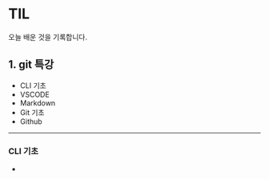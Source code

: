 # TIL

오늘 배운 것을 기록합니다.

## 1. git 특강
- CLI 기초
- VSCODE
- Markdown
- Git 기초
- Github

___

### CLI 기초
- 